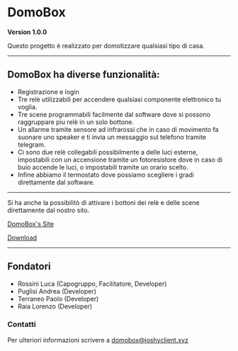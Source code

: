 # DomoBox

**Version 1.0.0**

Questo progetto è realizzato per domotizzare qualsiasi tipo di casa.

---

## DomoBox ha diverse funzionalità:
- Registrazione e login
- Tre relè utilizzabili per accendere qualsiasi
componente elettronico tu voglia.
- Tre scene programmabili facilmente dal software
dove si possono raggruppare piu relè in un solo bottone.
- Un allarme tramite sensore ad infrarossi che in caso di movimento
fa suonare uno speaker e ti invia un messaggio sul telefono tramite telegram.
- Ci sono due relè collegabili possibilmente a delle luci esterne,
impostabili con un accensione tramite un fotoresistore dove in caso di buio 
accende le luci, o impostabili tramite un orario scelto.
- Infine abbiamo il termostato dove possiamo scegliere i gradi direttamente
dal software.

---

Si ha anche la possibilitò di attivare i bottoni
dei relè e delle scene direttamente dal nostro sito.

[DomoBox's Site](http://domobox.joshyclient.xyz/)

[Download](http://download.domobox.joshyclient.xyz/)

---

## Fondatori

- Rossini Luca   (Capogruppo, Facilitatore, Developer)
- Puglisi Andrea (Developer)
- Terraneo Paolo (Developer)
- Raia Lorenzo   (Developer)

### Contatti

Per ulteriori informazioni scrivere a domobox@joshyclient.xyz



